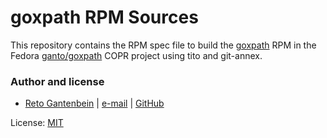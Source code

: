 # goxpath RPM Sources

This repository contains the RPM spec file to build the [goxpath](https://github.com/ChrisTrenkamp/goxpath)
RPM in the Fedora [ganto/goxpath](https://copr.fedorainfracloud.org/coprs/ganto/goxpath/)
COPR project using tito and git-annex.

### Author and license

- [Reto Gantenbein](https://linuxmonk.ch/) | [e-mail](mailto:reto.gantenbein@linuxmonk.ch) | [GitHub](https://github.com/ganto)

License: [MIT](https://tldrlegal.com/license/mit-license)
